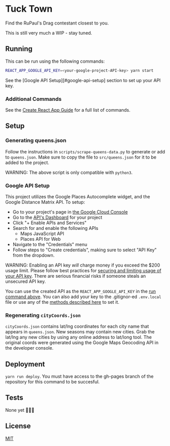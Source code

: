 # Tuck Town
Find the RuPaul's Drag contestant closest to you.

This is still very much a WIP - stay tuned.

## Running
This can be run using the following commands:

```bash
REACT_APP_GOOGLE_API_KEY=<your-google-project-API-key> yarn start
```

See the [Google API Setup][#google-api-setup] section to set up your API key.

### Additional Commands
See the [Create React App Guide](./CREATE_REACT_APP_GUIDE.md) for a full list of commands.

## Setup

### Generating queens.json
Follow the instructions in `scripts/scrape-queens-data.py` to generate or add to `queens.json`. Make sure to copy the file to `src/queens.json` for it to be added to the project.

WARNING: The above script is only compatible with `python3`.

### Google API Setup
This project utilizes the Google Places Autocomplete widget, and the Google Distance Matrix API. To setup:

* Go to your project's page in [the Google Cloud Console](console.cloud.google.com)
* Go to the [API's Dashboard](https://console.cloud.google.com/apis/dashboard) for your project
* Click "+ Enable APIs and Services"
* Search for and enable the following APIs
    * Maps JavaScript API
    * Places API for Web
* Navigate to the "Credentials" menu
* Follow steps to "Create credentials", making sure to select "API Key" from the dropdown.

WARNING: Enabling an API key _will_ charge money if you exceed the $200 usage limit. Please follow best practices for [securing and limiting usage of your API key](https://support.google.com/cloud/answer/6310037?hl=en_US). There are serious financial risks if someone steals an unsecured API key.

You can use the created API as the `REACT_APP_GOOGLE_API_KEY` in the [run command above](#running). You can also add your key to the .gitignor-ed `.env.local` file or use any of the [methods described here](https://facebook.github.io/create-react-app/docs/adding-custom-environment-variables#adding-temporary-environment-variables-in-your-shell) to set it.

### Regenerating `cityCoords.json`
`cityCoords.json` contains lat/lng coordinates for each city name that appears in `queens.json`.  New seasons may contain new cities. Grab the lat/lng any new cities by using any online address to lat/long tool. The original coords were generated using the Google Maps Geocoding API in the developer console.

## Deployment
`yarn run deploy`. You must have access to the gh-pages branch of the repository for this command to be succesful.

## Tests 
None yet 🐛🐛🐛

## License
[MIT](LICENSE)
